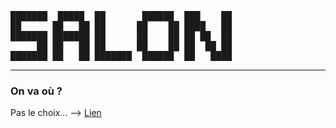 <pre>
███████  █████  ██       ██████  ███    ██ 
██      ██   ██ ██      ██    ██ ████   ██ 
███████ ███████ ██      ██    ██ ██ ██  ██ 
     ██ ██   ██ ██      ██    ██ ██  ██ ██ 
███████ ██   ██ ███████  ██████  ██   ████
</pre>
___
### On va où ?

Pas le choix... --> [Lien](https://)